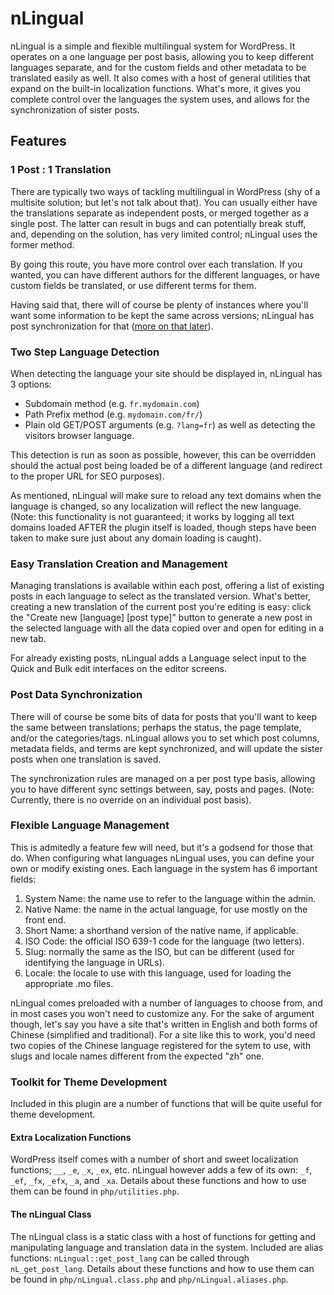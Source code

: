 nLingual
========

nLingual is a simple and flexible multilingual system for WordPress. It operates on a one language per post basis, allowing you to keep different languages separate, and for the custom fields and other metadata to be translated easily as well. It also comes with a host of general utilities that expand on the built-in localization functions. What's more, it gives you complete control over the languages the system uses, and allows for the synchronization of sister posts.

Features
--------

### 1 Post : 1 Translation

There are typically two ways of tackling multilingual in WordPress (shy of a multisite solution; but let's not talk about that). You can usually either have the translations separate as independent posts, or merged together as a single post. The latter can result in bugs and can potentially break stuff, and, depending on the solution, has very limited control; nLingual uses the former method.

By going this route, you have more control over each translation. If you wanted, you can have different authors for the different languages, or have custom fields be translated, or use different terms for them.

Having said that, there will of course be plenty of instances where you'll want some information to be kept the same across versions; nLingual has post synchronization for that ([more on that later](#post-data-synchronization)).

### Two Step Language Detection

When detecting the language your site should be displayed in, nLingual has 3 options:

- Subdomain method (e.g. `fr.mydomain.com`)
- Path Prefix method (e.g. `mydomain.com/fr/`)
- Plain old GET/POST arguments (e.g. `?lang=fr`) as well as detecting the visitors browser language.

This detection is run as soon as possible, however, this can be overridden should the actual post being loaded be of a different language (and redirect to the proper URL for SEO purposes).

As mentioned, nLingual will make sure to reload any text domains when the language is changed, so any localization will reflect the new language. (Note: this functionality is not guaranteed; it works by logging all text domains loaded AFTER the plugin itself is loaded, though steps have been taken to make sure just about any domain loading is caught).

### Easy Translation Creation and Management

Managing translations is available within each post, offering a list of existing posts in each language to select as the translated version. What's better, creating a new translation of the current post you're editing is easy: click the "Create new [language] [post type]" button to generate a new post in the selected language with all the data copied over and open for editing in a new tab.

For already existing posts, nLingual adds a Language select input to the Quick and Bulk edit interfaces on the editor screens.

### Post Data Synchronization

There will of course be some bits of data for posts that you'll want to keep the same between translations; perhaps the status, the page template, and/or the categories/tags. nLingual allows you to set which post columns, metadata fields, and terms are kept synchronized, and will update the sister posts when one translation is saved.

The synchronization rules are managed on a per post type basis, allowing you to have different sync settings between, say, posts and pages. (Note: Currently, there is no override on an individual post basis).

### Flexible Language Management

This is admitedly a feature few will need, but it's a godsend for those that do. When configuring what languages nLingual uses, you can define your own or modify existing ones. Each language in the system has 6 important fields:

1. System Name: the name use to refer to the language within the admin.
2. Native Name: the name in the actual language, for use mostly on the front end.
3. Short Name: a shorthand version of the native name, if applicable.
4. ISO Code: the official ISO 639-1 code for the language (two letters).
5. Slug: normally the same as the ISO, but can be different (used for identifying the language in URLs).
6. Locale: the locale to use with this language, used for loading the appropriate .mo files.

nLingual comes preloaded with a number of languages to choose from, and in most cases you won't need to customize any. For the sake of argument though, let's say you have a site that's written in English and both forms of Chinese (simplified and traditional). For a site like this to work, you'd need two copies of the Chinese language registered for the sytem to use, with slugs and locale names different from the expected "zh" one.

### Toolkit for Theme Development

Included in this plugin are a number of functions that will be quite useful for theme development.

#### Extra Localization Functions

WordPress itself comes with a number of short and sweet localization functions; `__`, `_e`, `_x`, `_ex`, etc. nLingual however adds a few of its own: `_f`, `_ef`, `_fx`, `_efx`, `_a`, and `_xa`. Details about these functions and how to use them can be found in `php/utilities.php`.

#### The nLingual Class

The nLingual class is a static class with a host of functions for getting and manipulating language and translation data in the system. Included are alias functions: `nLingual::get_post_lang` can be called through `nL_get_post_lang`. Details about these functions and how to use them can be found in `php/nLingual.class.php` and `php/nLingual.aliases.php`.
